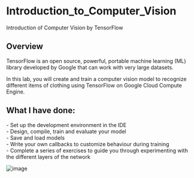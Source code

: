 # Introduction_to_Computer_Vision
Introduction of Computer Vision by TensorFlow

<h2>Overview</h2>
<p>TensorFlow is an open source, powerful, portable machine learning (ML) library developed by Google that can work with very large datasets.

In this lab, you will create and train a computer vision model to recognize different items of clothing using TensorFlow on Google Cloud Compute Engine.</p>

<h2>What I have done:</h2>
- Set up the development environment in the IDE <br />
- Design, compile, train and evaluate your model <br />
- Save and load models <br />
- Write your own callbacks to customize behaviour during training <br />
- Complete a series of exercises to guide you through experimenting with the different layers of the network <br />



![image](https://github.com/ixgnoy/Introduction_to_Computer_Vision/assets/115607618/b64323ce-6a7f-417a-9775-4901d141826f)
